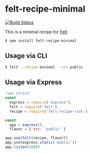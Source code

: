 # felt-recipe-minimal

[![Build Status][travis-image]][travis-url]

This is a minimal recipe for [Felt](https://github.com/cognitom/felt).

```bash
$ npm install felt-recipe-minimal
```

## Usage via CLI

```bash
$ felt --recipe minimal --src public
```

## Usage via Express

```javascript
'use strict'
const
  express = require('express'),
  felt = require('felt'),
  recipe = require('felt-recipe-riot')

const
  app = express(),
  flavor = { src: 'public' }

app.use(felt(recipe, flavor))
app.use(express.static('public'))
app.listen(3000)
```

[travis-image]:https://img.shields.io/travis/cognitom/felt-recipe-riot.svg?style=flat-square
[travis-url]:https://travis-ci.org/cognitom/felt-recipe-riot
